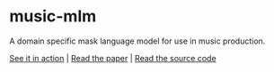 # music-mlm

A domain specific mask language model for use in music production.

[See it in action](https://music-mlm.jacksonargo.com/) |
[Read the paper](https://github.com/jacksonargo/music-mlm/raw/main/MusicMLM.pdf) |
[Read the source code](https://github.com/jacksonargo/music-mlm/)
